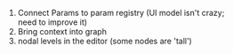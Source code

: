 1. Connect Params to param registry (UI model isn't crazy; need to improve it)
2. Bring context into graph
3. nodal levels in the editor (some nodes are 'tall')